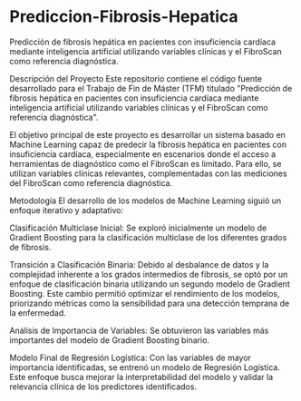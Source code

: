# Prediccion-Fibrosis-Hepatica


Predicción de fibrosis hepática en pacientes con insuficiencia cardíaca mediante inteligencia artificial utilizando variables clínicas y el FibroScan como referencia diagnóstica.

Descripción del Proyecto
Este repositorio contiene el código fuente desarrollado para el Trabajo de Fin de Máster (TFM) titulado "Predicción de fibrosis hepática en pacientes con insuficiencia cardíaca mediante inteligencia artificial utilizando variables clínicas y el FibroScan como referencia diagnóstica".

El objetivo principal de este proyecto es desarrollar un sistema basado en Machine Learning capaz de predecir la fibrosis hepática en pacientes con insuficiencia cardíaca, especialmente en escenarios donde el acceso a herramientas de diagnóstico como el FibroScan es limitado. Para ello, se utilizan variables clínicas relevantes, complementadas con las mediciones del FibroScan como referencia diagnóstica.

Metodología
El desarrollo de los modelos de Machine Learning siguió un enfoque iterativo y adaptativo:

Clasificación Multiclase Inicial: Se exploró inicialmente un modelo de Gradient Boosting para la clasificación multiclase de los diferentes grados de fibrosis.

Transición a Clasificación Binaria: Debido al desbalance de datos y la complejidad inherente a los grados intermedios de fibrosis, se optó por un enfoque de clasificación binaria utilizando un segundo modelo de Gradient Boosting. Este cambio permitió optimizar el rendimiento de los modelos, priorizando métricas como la sensibilidad para una detección temprana de la enfermedad.

Análisis de Importancia de Variables: Se obtuvieron las variables más importantes del modelo de Gradient Boosting binario.

Modelo Final de Regresión Logística: Con las variables de mayor importancia identificadas, se entrenó un modelo de Regresión Logística. Este enfoque busca mejorar la interpretabilidad del modelo y validar la relevancia clínica de los predictores identificados.

